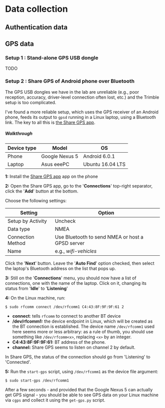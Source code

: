 # Data collection

## Authentication data

## GPS data

### Setup 1 : Stand-alone GPS USB dongle

TODO

### Setup 2 : Share GPS of Android phone over Bluetooth

The GPS USB dongles we have in the lab are unreliable (e.g., poor reception, accuracy, driver-level connection often lost, etc.) and the Trimble setup is too complicated. 

I've found a more reliable setup, which uses the GPS receiver of an Android phone, feeds its output to `gpsd` running in a Linux laptop, using a Bluetooth link. The key to all this is [the Share GPS app](https://play.google.com/store/apps/details?id=com.jillybunch.shareGPS&hl=en).

##### Walkthrough

| Device type | Model | OS |
| --- | --- | --- | 
| Phone | Google Nexus 5 | Android 6.0.1 | 
| Laptop | Asus eeePC | Ubuntu 16.04 LTS |

**1:** Install the [Share GPS app](https://play.google.com/store/apps/details?id=com.jillybunch.shareGPS&hl=en) app on the phone

**2:** Open the Share GPS app, go to the '**Connections**' top-right separator, click the '**Add**' button at the bottom.

Choose the following settings:

| Setting | Option |
| --- | --- |
| Setup by Activity | Uncheck |
| Data type | NMEA |
| Connection Method | Use Bluetooth to send NMEA or host a GPSD server |
| Name | e.g., *wifi-vehicles* |

Click the '**Next**' button. 
Leave the '**Auto Find**' option checked, then select the laptop's Bluetooth address on the list that pops up.

**3:** Still on the '**Connections**' menu, you should now have a list of connections, one with the name of the laptop. Click on it, changing its status from '**Idle**' to '**Listening**'

**4:** On the Linux machine, run:

~~~~
$ sudo rfcomm connect /dev/rfcomm1 C4:43:8F:9F:9F:61 2
~~~~

* **connect**: tells `rfcomm` to connect to another BT device
* **/dev/rfcomm1:** the device endpoint in Linux, which will be created as the BT connection is established. The device name `/dev/rfcomm1` used here seems more or less arbitrary: as a rule of thumb, you should use something like `/dev/rfcomm<x>`, replacing `<x>` by an integer.
* **C4:43:8F:9F:9F:61:** BT address of the phone.
* **channel:** Share GPS seems to listen on channel 2 by default.

In Share GPS, the status of the connection should go from 'Listening' to 'Connected'.

**5:** Run the `start-gps` script, using `/dev/rfcomm1` as the device file argument:

~~~~
$ sudo start-gps /dev/rfcomm1
~~~~

After a few seconds - and provided that the Google Nexus 5 can actually get GPS signal - you should be able to see GPS data on your Linux machine via `cgps` and collect it using the `get-gps.py` script.



